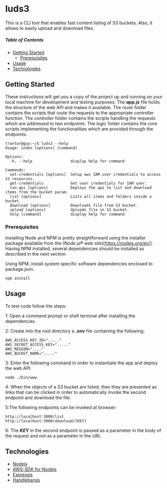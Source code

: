 # luds3
This is a CLI tool that enables fast content listing of S3 buckets. Also, it allows to easily upload and download files.


##### Table of Contents  
- [Getting Started](#getting-started)  
  - [Prerequisites](#prerequisites)
- [Usage](#usage)
- [Technologies](#technologies)

## Getting Started
These instructions will get you a copy of the project up and running on your local machine for development and testing purposes.
The ___app.js___ file holds the structure of the web API and makes it available. The _route_ folder contains the scripts that route the requests to the appropriate controller function. The _controller_ folder contains the scripts handling the requests which are addressed to two endpoints. The _logic_ folder contains the core scripts implementing the functionalities which are provided through the endpoints.

```
trantor@guy:~/$ luds3 --help
Usage: index [options] [command]

Options:
  -h, --help                 display help for command

Commands:
  set-credentials [options]  Setup aws IAM user credentials to access S3 resources.
  get-credentials            Get user credentials for IAM user.
  run-api [options]          Deploys the api to list and download items from the bucket param.
  list [options]             Lists all items and folders inside a bucket.
  download [options]         Downloads file from S3 bucket.
  upload [options]           Uploads file in S3 bucket.
  help [command]             display help for command
```

### Prerequisites
Installing Node and NPM is pretty straightforward using the installer package available from the (Node.js® web site)[https://nodejs.org/en/]. Having NPM installed, several dependencies should be installed as described in the next section.


Using NPM, install system specific software dependencies enclosed to package.json.

```
npm install
```

## Usage

To test code follow the steps:

1: Open a command prompt or shell terminal after installing the dependencies.

2: Create into the root directory a ___.env___ file containing the following:

```
AWS_ACCESS_KEY_ID="....."
AWS_SECRET_ACCESS_KEY="....."
AWS_REGION="...."
AWS_BUCKET_NAME="....."

```

3: Enter the following command in order to instantiate the app and deploy the web API.
```
node ./bin/www
```
4: When the objects of a S3 bucket are listed, then they are presented as links that can be clicked in order to automatically invoke the second endpoint and download the file.

5:The following endpoints can be invoked at browser:
```
http://localhost:3000/list
http://localhost:3000/download/[KEY]
```
6: The ___KEY___ in the second endpoint is passed as a parameter in the body of the request and not as a parameter in the _URL_.

## Technologies
* [Nodejs](https://nodejs.org/en/)
* [AWS-SDK for Nodejs](https://aws.amazon.com/sdk-for-node-js/)
* [Expressjs](https://expressjs.com/)
* [Handlebarsjs](https://handlebarsjs.com/)
